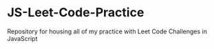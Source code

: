 # JS-Leet-Code-Practice
Repository for housing all of my practice with Leet Code Challenges in JavaScript
